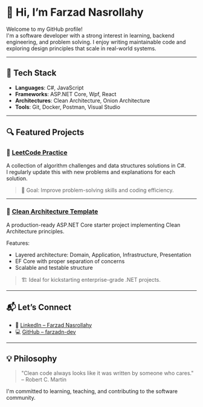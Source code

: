 # 👋 Hi, I’m Farzad Nasrollahy

Welcome to my GitHub profile!  
I'm a software developer with a strong interest in learning, backend engineering, and problem solving. I enjoy writing maintainable code and exploring design principles that scale in real-world systems.

---

## 🧰 Tech Stack

- **Languages**: C#, JavaScript
- **Frameworks**: ASP.NET Core, Wpf, React
- **Architectures**: Clean Architecture, Onion Architecture
- **Tools**: Git, Docker, Postman, Visual Studio
  
---

## 🔍 Featured Projects

### 🧠 [LeetCode Practice](https://github.com/farzadn-dev/LeetCode)
A collection of algorithm challenges and data structures solutions in C#.  
I regularly update this with new problems and explanations for each solution.

> 🚀 Goal: Improve problem-solving skills and coding efficiency.

---

### 🧼 [Clean Architecture Template](https://github.com/farzadn-dev/CleanArchitecture)
A production-ready ASP.NET Core starter project implementing Clean Architecture principles.

Features:
- Layered architecture: Domain, Application, Infrastructure, Presentation
- EF Core with proper separation of concerns
- Scalable and testable structure

> 🏗️ Ideal for kickstarting enterprise-grade .NET projects.

---

## 📬 Let’s Connect

- 💼 [LinkedIn – Farzad Nasrollahy](https://www.linkedin.com/in/farzadnasrollahy)
- 💻 [GitHub – farzadn-dev](https://github.com/farzadn-dev)

---

## 💡 Philosophy

> "Clean code always looks like it was written by someone who cares." – Robert C. Martin

I'm committed to learning, teaching, and contributing to the software community.


